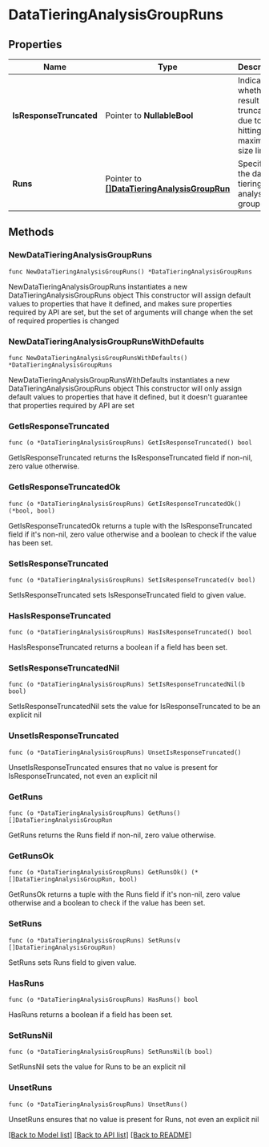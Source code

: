 # DataTieringAnalysisGroupRuns

## Properties

Name | Type | Description | Notes
------------ | ------------- | ------------- | -------------
**IsResponseTruncated** | Pointer to **NullableBool** | Indicates whether the result is truncated due to hitting maximum size limit | [optional] 
**Runs** | Pointer to [**[]DataTieringAnalysisGroupRun**](DataTieringAnalysisGroupRun.md) | Specifies the data tiering analysis group runs. | [optional] 

## Methods

### NewDataTieringAnalysisGroupRuns

`func NewDataTieringAnalysisGroupRuns() *DataTieringAnalysisGroupRuns`

NewDataTieringAnalysisGroupRuns instantiates a new DataTieringAnalysisGroupRuns object
This constructor will assign default values to properties that have it defined,
and makes sure properties required by API are set, but the set of arguments
will change when the set of required properties is changed

### NewDataTieringAnalysisGroupRunsWithDefaults

`func NewDataTieringAnalysisGroupRunsWithDefaults() *DataTieringAnalysisGroupRuns`

NewDataTieringAnalysisGroupRunsWithDefaults instantiates a new DataTieringAnalysisGroupRuns object
This constructor will only assign default values to properties that have it defined,
but it doesn't guarantee that properties required by API are set

### GetIsResponseTruncated

`func (o *DataTieringAnalysisGroupRuns) GetIsResponseTruncated() bool`

GetIsResponseTruncated returns the IsResponseTruncated field if non-nil, zero value otherwise.

### GetIsResponseTruncatedOk

`func (o *DataTieringAnalysisGroupRuns) GetIsResponseTruncatedOk() (*bool, bool)`

GetIsResponseTruncatedOk returns a tuple with the IsResponseTruncated field if it's non-nil, zero value otherwise
and a boolean to check if the value has been set.

### SetIsResponseTruncated

`func (o *DataTieringAnalysisGroupRuns) SetIsResponseTruncated(v bool)`

SetIsResponseTruncated sets IsResponseTruncated field to given value.

### HasIsResponseTruncated

`func (o *DataTieringAnalysisGroupRuns) HasIsResponseTruncated() bool`

HasIsResponseTruncated returns a boolean if a field has been set.

### SetIsResponseTruncatedNil

`func (o *DataTieringAnalysisGroupRuns) SetIsResponseTruncatedNil(b bool)`

 SetIsResponseTruncatedNil sets the value for IsResponseTruncated to be an explicit nil

### UnsetIsResponseTruncated
`func (o *DataTieringAnalysisGroupRuns) UnsetIsResponseTruncated()`

UnsetIsResponseTruncated ensures that no value is present for IsResponseTruncated, not even an explicit nil
### GetRuns

`func (o *DataTieringAnalysisGroupRuns) GetRuns() []DataTieringAnalysisGroupRun`

GetRuns returns the Runs field if non-nil, zero value otherwise.

### GetRunsOk

`func (o *DataTieringAnalysisGroupRuns) GetRunsOk() (*[]DataTieringAnalysisGroupRun, bool)`

GetRunsOk returns a tuple with the Runs field if it's non-nil, zero value otherwise
and a boolean to check if the value has been set.

### SetRuns

`func (o *DataTieringAnalysisGroupRuns) SetRuns(v []DataTieringAnalysisGroupRun)`

SetRuns sets Runs field to given value.

### HasRuns

`func (o *DataTieringAnalysisGroupRuns) HasRuns() bool`

HasRuns returns a boolean if a field has been set.

### SetRunsNil

`func (o *DataTieringAnalysisGroupRuns) SetRunsNil(b bool)`

 SetRunsNil sets the value for Runs to be an explicit nil

### UnsetRuns
`func (o *DataTieringAnalysisGroupRuns) UnsetRuns()`

UnsetRuns ensures that no value is present for Runs, not even an explicit nil

[[Back to Model list]](../README.md#documentation-for-models) [[Back to API list]](../README.md#documentation-for-api-endpoints) [[Back to README]](../README.md)


